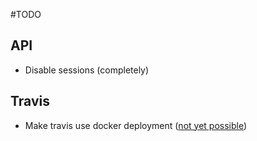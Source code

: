 #TODO

## API
* Disable sessions (completely)

## Travis
* Make travis use docker deployment ([not yet possible](http://blog.travis-ci.com/2014-12-17-faster-builds-with-container-based-infrastructure/))
